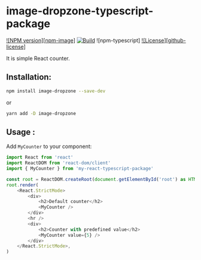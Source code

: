 # image-dropzone-typescript-package

[![NPM version][npm-image]][npm-url]
[![Build][github-build]][github-build-url]
![npm-typescript]
[![License][github-license]][github-license-url]


It is simple React counter.

## Installation:

```bash
npm install image-dropzone --save-dev
```

or

```bash
yarn add -D image-dropzone
```

## Usage :

Add `MyCounter` to your component:

```js
import React from 'react'
import ReactDOM from 'react-dom/client'
import { MyCounter } from 'my-react-typescript-package'

const root = ReactDOM.createRoot(document.getElementById('root') as HTMLElement)
root.render(
    <React.StrictMode>
        <div>
            <h2>Default counter</h2>
            <MyCounter />
        </div>
        <hr />
        <div>
            <h2>Counter with predefined value</h2>
            <MyCounter value={5} />
        </div>
    </React.StrictMode>,
)

```

[npm-url]: https://www.npmjs.com/package/image-dropzone
[github-license-url]: https://github.com/NavjotKaur01/image-dropzone/blob/main/LICENSE
[github-build]: https://github.com/NavjotKaur01/image-dropzone/actions/workflows/publish.yml/badge.svg
[github-build-url]: https://github.com/NavjotKaur01/image-dropzone/actions/workflows/publish.yml